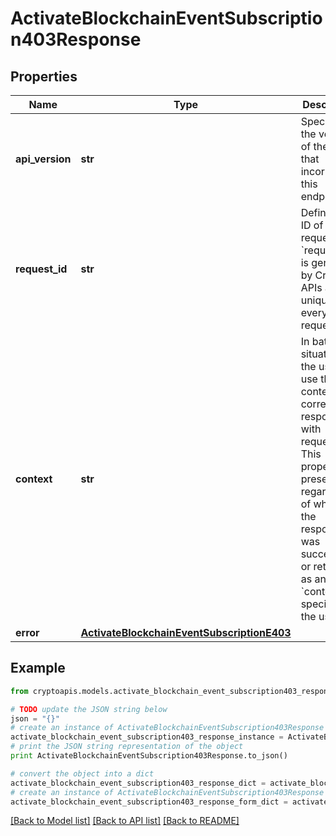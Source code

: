 # ActivateBlockchainEventSubscription403Response


## Properties
Name | Type | Description | Notes
------------ | ------------- | ------------- | -------------
**api_version** | **str** | Specifies the version of the API that incorporates this endpoint. | 
**request_id** | **str** | Defines the ID of the request. The &#x60;requestId&#x60; is generated by Crypto APIs and it&#39;s unique for every request. | 
**context** | **str** | In batch situations the user can use the context to correlate responses with requests. This property is present regardless of whether the response was successful or returned as an error. &#x60;context&#x60; is specified by the user. | [optional] 
**error** | [**ActivateBlockchainEventSubscriptionE403**](ActivateBlockchainEventSubscriptionE403.md) |  | 

## Example

```python
from cryptoapis.models.activate_blockchain_event_subscription403_response import ActivateBlockchainEventSubscription403Response

# TODO update the JSON string below
json = "{}"
# create an instance of ActivateBlockchainEventSubscription403Response from a JSON string
activate_blockchain_event_subscription403_response_instance = ActivateBlockchainEventSubscription403Response.from_json(json)
# print the JSON string representation of the object
print ActivateBlockchainEventSubscription403Response.to_json()

# convert the object into a dict
activate_blockchain_event_subscription403_response_dict = activate_blockchain_event_subscription403_response_instance.to_dict()
# create an instance of ActivateBlockchainEventSubscription403Response from a dict
activate_blockchain_event_subscription403_response_form_dict = activate_blockchain_event_subscription403_response.from_dict(activate_blockchain_event_subscription403_response_dict)
```
[[Back to Model list]](../README.md#documentation-for-models) [[Back to API list]](../README.md#documentation-for-api-endpoints) [[Back to README]](../README.md)


